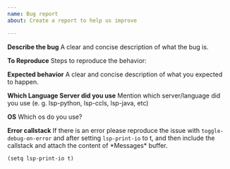 ```yaml
---
name: Bug report
about: Create a report to help us improve

---
```


**Describe the bug**
A clear and concise description of what the bug is.

**To Reproduce**
Steps to reproduce the behavior:

**Expected behavior**
A clear and concise description of what you expected to happen.

**Which Language Server did you use**
Mention which server/language did you use (e. g. lsp-python, lsp-ccls, lsp-java, etc)

**OS**
Which os do you use?

**Error callstack**
If there is an error please reproduce the issue with `toggle-debug-on-error` and after setting `lsp-print-io` to t, and then include the callstack and attach the content of \*Messages\* buffer.

``` emacs-lisp
(setq lsp-print-io t)
```
